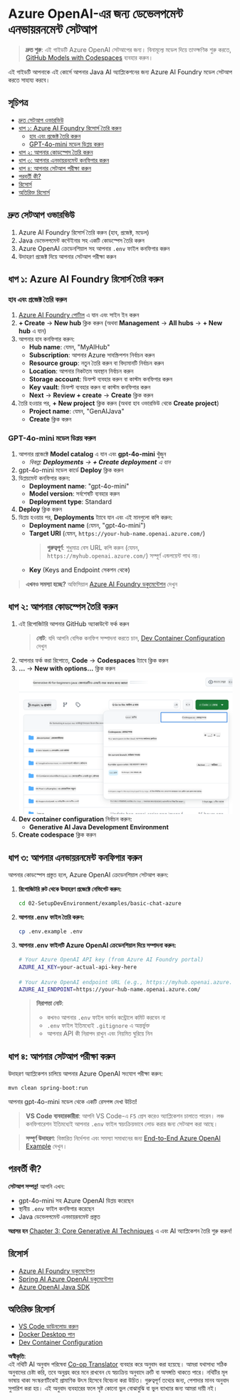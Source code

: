 <!--
CO_OP_TRANSLATOR_METADATA:
{
  "original_hash": "bfdb4b4eadbee3a59ef742439f58326a",
  "translation_date": "2025-07-27T13:01:09+00:00",
  "source_file": "02-SetupDevEnvironment/getting-started-azure-openai.md",
  "language_code": "bn"
}
-->
# Azure OpenAI-এর জন্য ডেভেলপমেন্ট এনভায়রনমেন্ট সেটআপ

> **দ্রুত শুরু**: এই গাইডটি Azure OpenAI সেটআপের জন্য। বিনামূল্যে মডেল দিয়ে তাত্ক্ষণিক শুরু করতে, [GitHub Models with Codespaces](./README.md#quick-start-cloud) ব্যবহার করুন।

এই গাইডটি আপনাকে এই কোর্সে আপনার Java AI অ্যাপ্লিকেশনের জন্য Azure AI Foundry মডেল সেটআপ করতে সাহায্য করবে।

## সূচিপত্র

- [দ্রুত সেটআপ ওভারভিউ](../../../02-SetupDevEnvironment)
- [ধাপ ১: Azure AI Foundry রিসোর্স তৈরি করুন](../../../02-SetupDevEnvironment)
  - [হাব এবং প্রজেক্ট তৈরি করুন](../../../02-SetupDevEnvironment)
  - [GPT-4o-mini মডেল ডিপ্লয় করুন](../../../02-SetupDevEnvironment)
- [ধাপ ২: আপনার কোডস্পেস তৈরি করুন](../../../02-SetupDevEnvironment)
- [ধাপ ৩: আপনার এনভায়রনমেন্ট কনফিগার করুন](../../../02-SetupDevEnvironment)
- [ধাপ ৪: আপনার সেটআপ পরীক্ষা করুন](../../../02-SetupDevEnvironment)
- [পরবর্তী কী?](../../../02-SetupDevEnvironment)
- [রিসোর্স](../../../02-SetupDevEnvironment)
- [অতিরিক্ত রিসোর্স](../../../02-SetupDevEnvironment)

## দ্রুত সেটআপ ওভারভিউ

1. Azure AI Foundry রিসোর্স তৈরি করুন (হাব, প্রজেক্ট, মডেল)
2. Java ডেভেলপমেন্ট কন্টেইনার সহ একটি কোডস্পেস তৈরি করুন
3. Azure OpenAI ক্রেডেনশিয়াল সহ আপনার `.env` ফাইল কনফিগার করুন
4. উদাহরণ প্রজেক্ট দিয়ে আপনার সেটআপ পরীক্ষা করুন

## ধাপ ১: Azure AI Foundry রিসোর্স তৈরি করুন

### হাব এবং প্রজেক্ট তৈরি করুন

1. [Azure AI Foundry পোর্টাল](https://ai.azure.com/) এ যান এবং সাইন ইন করুন
2. **+ Create** → **New hub** ক্লিক করুন (অথবা **Management** → **All hubs** → **+ New hub** এ যান)
3. আপনার হাব কনফিগার করুন:
   - **Hub name**: যেমন, "MyAIHub"
   - **Subscription**: আপনার Azure সাবস্ক্রিপশন নির্বাচন করুন
   - **Resource group**: নতুন তৈরি করুন বা বিদ্যমানটি নির্বাচন করুন
   - **Location**: আপনার নিকটতম অবস্থান নির্বাচন করুন
   - **Storage account**: ডিফল্ট ব্যবহার করুন বা কাস্টম কনফিগার করুন
   - **Key vault**: ডিফল্ট ব্যবহার করুন বা কাস্টম কনফিগার করুন
   - **Next** → **Review + create** → **Create** ক্লিক করুন
4. তৈরি হওয়ার পর, **+ New project** ক্লিক করুন (অথবা হাব ওভারভিউ থেকে **Create project**)
   - **Project name**: যেমন, "GenAIJava"
   - **Create** ক্লিক করুন

### GPT-4o-mini মডেল ডিপ্লয় করুন

1. আপনার প্রজেক্টে **Model catalog** এ যান এবং **gpt-4o-mini** খুঁজুন
   - *বিকল্প: **Deployments** → **+ Create deployment** এ যান*
2. gpt-4o-mini মডেল কার্ডে **Deploy** ক্লিক করুন
3. ডিপ্লয়মেন্ট কনফিগার করুন:
   - **Deployment name**: "gpt-4o-mini"
   - **Model version**: সর্বশেষটি ব্যবহার করুন
   - **Deployment type**: Standard
4. **Deploy** ক্লিক করুন
5. ডিপ্লয় হওয়ার পর, **Deployments** ট্যাবে যান এবং এই মানগুলো কপি করুন:
   - **Deployment name** (যেমন, "gpt-4o-mini")
   - **Target URI** (যেমন, `https://your-hub-name.openai.azure.com/`) 
      > **গুরুত্বপূর্ণ**: শুধুমাত্র বেস URL কপি করুন (যেমন, `https://myhub.openai.azure.com/`) সম্পূর্ণ এন্ডপয়েন্ট পাথ নয়।
   - **Key** (Keys and Endpoint সেকশন থেকে)

> **এখনও সমস্যা হচ্ছে?** অফিসিয়াল [Azure AI Foundry ডকুমেন্টেশন](https://learn.microsoft.com/azure/ai-foundry/how-to/create-projects?tabs=ai-foundry&pivots=hub-project) দেখুন

## ধাপ ২: আপনার কোডস্পেস তৈরি করুন

1. এই রিপোজিটরি আপনার GitHub অ্যাকাউন্টে ফর্ক করুন
   > **নোট**: যদি আপনি বেসিক কনফিগ সম্পাদনা করতে চান, [Dev Container Configuration](../../../.devcontainer/devcontainer.json) দেখুন
2. আপনার ফর্ক করা রিপোতে, **Code** → **Codespaces** ট্যাবে ক্লিক করুন
3. **...** → **New with options...** ক্লিক করুন
![কোডস্পেস অপশন দিয়ে তৈরি করা](../../../translated_images/codespaces.9945ded8ceb431a58e8bee7f212e8c62b55733b7e302fd58194fadc95472fa3c.bn.png)
4. **Dev container configuration** নির্বাচন করুন: 
   - **Generative AI Java Development Environment**
5. **Create codespace** ক্লিক করুন

## ধাপ ৩: আপনার এনভায়রনমেন্ট কনফিগার করুন

আপনার কোডস্পেস প্রস্তুত হলে, Azure OpenAI ক্রেডেনশিয়াল সেটআপ করুন:

1. **রিপোজিটরি রুট থেকে উদাহরণ প্রজেক্টে নেভিগেট করুন:**
   ```bash
   cd 02-SetupDevEnvironment/examples/basic-chat-azure
   ```

2. **আপনার .env ফাইল তৈরি করুন:**
   ```bash
   cp .env.example .env
   ```

3. **আপনার .env ফাইলটি Azure OpenAI ক্রেডেনশিয়াল দিয়ে সম্পাদনা করুন:**
   ```bash
   # Your Azure OpenAI API key (from Azure AI Foundry portal)
   AZURE_AI_KEY=your-actual-api-key-here
   
   # Your Azure OpenAI endpoint URL (e.g., https://myhub.openai.azure.com/)
   AZURE_AI_ENDPOINT=https://your-hub-name.openai.azure.com/
   ```

   > **নিরাপত্তা নোট**: 
   > - কখনও আপনার `.env` ফাইল ভার্সন কন্ট্রোলে কমিট করবেন না
   > - `.env` ফাইল ইতিমধ্যেই `.gitignore` এ অন্তর্ভুক্ত
   > - আপনার API কী নিরাপদ রাখুন এবং নিয়মিত ঘুরিয়ে নিন

## ধাপ ৪: আপনার সেটআপ পরীক্ষা করুন

উদাহরণ অ্যাপ্লিকেশন চালিয়ে আপনার Azure OpenAI সংযোগ পরীক্ষা করুন:

```bash
mvn clean spring-boot:run
```

আপনার gpt-4o-mini মডেল থেকে একটি রেসপন্স দেখা উচিত!

> **VS Code ব্যবহারকারীরা**: আপনি VS Code-এ `F5` প্রেস করেও অ্যাপ্লিকেশন চালাতে পারেন। লঞ্চ কনফিগারেশন ইতিমধ্যেই আপনার `.env` ফাইল স্বয়ংক্রিয়ভাবে লোড করার জন্য সেটআপ করা আছে।

> **সম্পূর্ণ উদাহরণ**: বিস্তারিত নির্দেশনা এবং সমস্যা সমাধানের জন্য [End-to-End Azure OpenAI Example](./examples/basic-chat-azure/README.md) দেখুন।

## পরবর্তী কী?

**সেটআপ সম্পন্ন!** আপনি এখন:
- gpt-4o-mini সহ Azure OpenAI ডিপ্লয় করেছেন
- স্থানীয় `.env` ফাইল কনফিগার করেছেন
- Java ডেভেলপমেন্ট এনভায়রনমেন্ট প্রস্তুত

**অগ্রসর হন** [Chapter 3: Core Generative AI Techniques](../03-CoreGenerativeAITechniques/README.md) এ এবং AI অ্যাপ্লিকেশন তৈরি শুরু করুন!

## রিসোর্স

- [Azure AI Foundry ডকুমেন্টেশন](https://learn.microsoft.com/azure/ai-services/)
- [Spring AI Azure OpenAI ডকুমেন্টেশন](https://docs.spring.io/spring-ai/reference/api/clients/azure-openai-chat.html)
- [Azure OpenAI Java SDK](https://learn.microsoft.com/java/api/overview/azure/ai-openai-readme)

## অতিরিক্ত রিসোর্স

- [VS Code ডাউনলোড করুন](https://code.visualstudio.com/Download)
- [Docker Desktop পান](https://www.docker.com/products/docker-desktop)
- [Dev Container Configuration](../../../.devcontainer/devcontainer.json)

**অস্বীকৃতি**:  
এই নথিটি AI অনুবাদ পরিষেবা [Co-op Translator](https://github.com/Azure/co-op-translator) ব্যবহার করে অনুবাদ করা হয়েছে। আমরা যথাসাধ্য সঠিক অনুবাদের চেষ্টা করি, তবে অনুগ্রহ করে মনে রাখবেন যে স্বয়ংক্রিয় অনুবাদে ত্রুটি বা অসঙ্গতি থাকতে পারে। নথিটির মূল ভাষায় থাকা সংস্করণটিকেই প্রামাণিক উৎস হিসেবে বিবেচনা করা উচিত। গুরুত্বপূর্ণ তথ্যের জন্য, পেশাদার মানব অনুবাদ সুপারিশ করা হয়। এই অনুবাদ ব্যবহারের ফলে সৃষ্ট কোনো ভুল বোঝাবুঝি বা ভুল ব্যাখ্যার জন্য আমরা দায়ী নই।